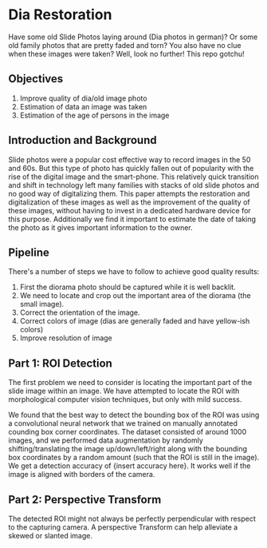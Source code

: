 # Dia Restoration

Have some old Slide Photos laying around (Dia photos in german)? Or some old family photos that are pretty faded and torn? You also have no clue when these images were taken? Well, look no further! This repo gotchu!

## Objectives

1. Improve quality of dia/old image photo
2. Estimation of data an image was taken
3. Estimation of the age of persons in the image

## Introduction and Background

Slide photos were a popular cost effective way to record images in the 50 and 60s. But this type of photo has quickly fallen out of popularity with the rise of the digital image and the smart-phone. This relatively quick transition and shift in technology left many families with stacks of old slide photos and no good way of digitalizing them.
This paper attempts the restoration and digitalization of these images as well as the improvement of the quality of these images, without having to invest in a dedicated hardware device for this purpose.
Additionally we find it important to estimate the date of taking the photo as it gives important information to the owner.

## Pipeline

There's a number of steps we have to follow to achieve good quality results:

1. First the diorama photo should be captured while it is well backlit.
2. We need to locate and crop out the important area of the diorama (the small image).
3. Correct the orientation of the image.
3. Correct colors of image (dias are generally faded and have yellow-ish colors)
4. Improve resolution of image

## Part 1: ROI Detection

The first problem we need to consider is locating the important part of the slide image within an image. We have attempted to locate the ROI with morphological computer vision techniques, but only with mild success.

We found that the best way to detect the bounding box of the ROI was using a convolutional neural network that we trained on manually annotated counding box corner coordinates. The dataset consisted of around 1000 images, and we performed data augmentation by randomly shifting/translating the image up/down/left/right along with the bounding box coordinates by a random amount (such that the ROI is still in the image). We get a detection accuracy of {insert accuracy here}. It works well if the image is aligned with borders of the camera.

## Part 2: Perspective Transform

The detected ROI might not always be perfectly perpendicular with respect to the capturing camera. A perspective Transform can help alleviate a skewed or slanted image.

